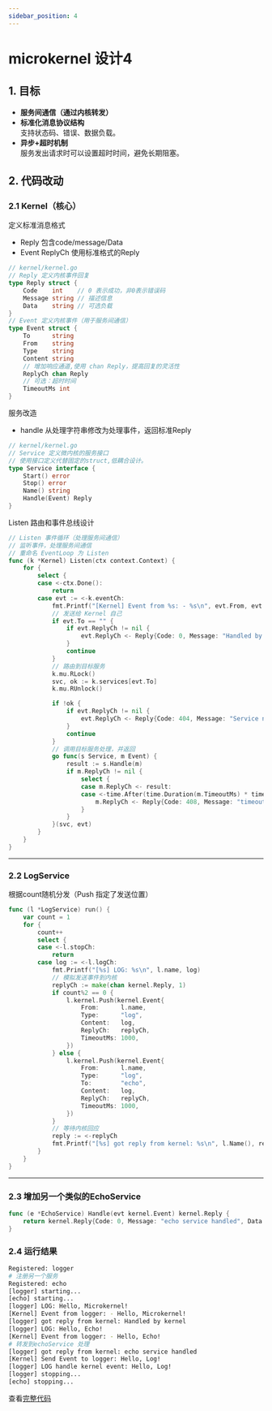 ```yaml
---
sidebar_position: 4
---
```

# microkernel 设计4

## 1. 目标

- **服务间通信（通过内核转发）** 
- **标准化消息协议结构**  
  支持状态码、错误、数据负载。
- **异步+超时机制**  
  服务发出请求时可以设置超时时间，避免长期阻塞。

## 2. 代码改动

### 2.1 Kernel（核心）

定义标准消息格式

- Reply 包含code/message/Data
- Event ReplyCh 使用标准格式的Reply

```go
// kernel/kernel.go
// Reply 定义内核事件回复
type Reply struct {
	Code    int    // 0 表示成功，非0表示错误码
	Message string // 描述信息
	Data    string // 可选负载
}
// Event 定义内核事件（用于服务间通信）
type Event struct {
	To      string
	From    string
	Type    string
	Content string
	// 增加响应通道,使用 chan Reply，提高回复的灵活性
	ReplyCh chan Reply
	// 可选：超时时间
	TimeoutMs int
}
```

服务改造

- handle 从处理字符串修改为处理事件，返回标准Reply

```go
// kernel/kernel.go
// Service 定义微内核的服务接口
// 使用接口定义代替固定的struct,低耦合设计。
type Service interface {
	Start() error
	Stop() error
	Name() string
	Handle(Event) Reply
}
```

Listen 路由和事件总线设计

```go
// Listen 事件循环（处理服务间通信）
// 监听事件，处理服务间通信
// 重命名 EventLoop 为 Listen
func (k *Kernel) Listen(ctx context.Context) {
	for {
		select {
		case <-ctx.Done():
			return
		case evt := <-k.eventCh:
			fmt.Printf("[Kernel] Event from %s: - %s\n", evt.From, evt.Content)
			// 发送给 Kernel 自己
			if evt.To == "" {
				if evt.ReplyCh != nil {
					evt.ReplyCh <- Reply{Code: 0, Message: "Handled by kernel", Data: "ok"}
				}
				continue
			}
			// 路由到目标服务
			k.mu.RLock()
			svc, ok := k.services[evt.To]
			k.mu.RUnlock()

			if !ok {
				if evt.ReplyCh != nil {
					evt.ReplyCh <- Reply{Code: 404, Message: "Service not found", Data: ""}
				}
				continue
			}
			// 调用目标服务处理，并返回
			go func(s Service, m Event) {
				result := s.Handle(m)
				if m.ReplyCh != nil {
					select {
					case m.ReplyCh <- result:
					case <-time.After(time.Duration(m.TimeoutMs) * time.Millisecond):
						m.ReplyCh <- Reply{Code: 408, Message: "timeout", Data: ""}
					}
				}
			}(svc, evt)
		}
	}
}
```

---

### 2.2 LogService 

根据count随机分发（Push 指定了发送位置）

```go
func (l *LogService) run() {
	var count = 1
	for {
		count++
		select {
		case <-l.stopCh:
			return
		case log := <-l.logCh:
			fmt.Printf("[%s] LOG: %s\n", l.name, log)
			// 模拟发送事件到内核
			replyCh := make(chan kernel.Reply, 1)
			if count%2 == 0 {
				l.kernel.Push(kernel.Event{
					From:      l.name,
					Type:      "log",
					Content:   log,
					ReplyCh:   replyCh,
					TimeoutMs: 1000,
				})
			} else {
				l.kernel.Push(kernel.Event{
					From:      l.name,
					Type:      "log",
					To:        "echo",
					Content:   log,
					ReplyCh:   replyCh,
					TimeoutMs: 1000,
				})
			}
			// 等待内核回应
			reply := <-replyCh
			fmt.Printf("[%s] got reply from kernel: %s\n", l.Name(), reply.Message)
		}
	}
}
```

---

### 2.3 增加另一个类似的EchoService

```go
func (e *EchoService) Handle(evt kernel.Event) kernel.Reply {
	return kernel.Reply{Code: 0, Message: "echo service handled", Data: fmt.Sprintf("from %s: %s", evt.From, evt.Content)}
}
```

### 2.4 运行结果

```bash
Registered: logger
# 注册另一个服务
Registered: echo
[logger] starting...
[echo] starting...
[logger] LOG: Hello, Microkernel!
[Kernel] Event from logger: - Hello, Microkernel!
[logger] got reply from kernel: Handled by kernel
[logger] LOG: Hello, Echo!
[Kernel] Event from logger: - Hello, Echo!
# 转发到echoService 处理
[logger] got reply from kernel: echo service handled
[Kernel] Send Event to logger: Hello, Log!
[logger] LOG handle kernel event: Hello, Log!
[logger] stopping...
[echo] stopping...

```

查看[完整代码](https://gitee.com/weidongkl/weidongkl.github.io/blob/master/docs/note/golang/design/microkernel/microkernel4)

